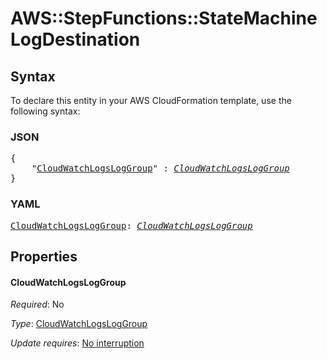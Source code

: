 # AWS::StepFunctions::StateMachine LogDestination

## Syntax

To declare this entity in your AWS CloudFormation template, use the following syntax:

### JSON

<pre>
{
    "<a href="#cloudwatchlogsloggroup" title="CloudWatchLogsLogGroup">CloudWatchLogsLogGroup</a>" : <i><a href="cloudwatchlogsloggroup.md">CloudWatchLogsLogGroup</a></i>
}
</pre>

### YAML

<pre>
<a href="#cloudwatchlogsloggroup" title="CloudWatchLogsLogGroup">CloudWatchLogsLogGroup</a>: <i><a href="cloudwatchlogsloggroup.md">CloudWatchLogsLogGroup</a></i>
</pre>

## Properties

#### CloudWatchLogsLogGroup

_Required_: No

_Type_: <a href="cloudwatchlogsloggroup.md">CloudWatchLogsLogGroup</a>

_Update requires_: [No interruption](https://docs.aws.amazon.com/AWSCloudFormation/latest/UserGuide/using-cfn-updating-stacks-update-behaviors.html#update-no-interrupt)
